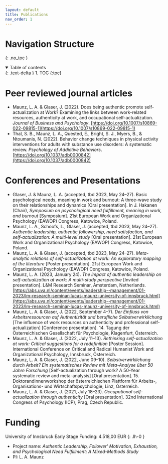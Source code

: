 ```yaml
---
layout: default
title: Publications
nav_order: 1
---
```


# Navigation Structure
{: .no_toc }

<details open markdown="block">
  <summary>
    Table of contents
  </summary>
  {: .text-delta }
1. TOC
{:toc}
</details>


# Peer reviewed journal articles

- Maunz, L. A. & Glaser, J. (2022). Does being authentic promote self-actualization at Work? Examining the links between work-related resources, authenticity at work, and occupational self-actualization. *Journal of Business and Psychology*. [https://doi.org/10.1007/s10869-022-09815-1](https://doi.org/10.1007/s10869-022-09815-1)
- Thal, S. B., Maunz, L. A., Quested, E., Bright, S. J., Myers, B., & Ntoumanis, N. (2022). Behavior change techniques in physical activity interventions for adults with substance use disorders: A systematic review. *Psychology of Addictive Behaviors*. [https://doi.org/10.1037/adb0000842](https://doi.org/10.1037/adb0000842)


# Conferences and Presentations

- Glaser, J. & Maunz, L. A. (accepted, tbd 2023, May 24–27). Basic psychological needs, meaning in work and burnout: A three-wave study on their relationships and dynamics [Oral presentation]. In J. Hakanen (Chair), *Symposium on psychological need fulfillment, meaning in work, and burnout* [Symposium]. 21st European Work and Organizational Psychology (EAWOP) Congress, Katowice, Poland.
- Maunz, L. A., Schoofs, L., Glaser, J. (accepted, tbd 2023, May 24–27). *Authentic leadership, authentic followership, need satisfaction, and self-actualization: A multi-level study* [Oral presentation]. 21st European Work and Organizational Psychology (EAWOP) Congress, Katowice, Poland.
- Maunz, L. A. & Glaser, J. (accepted, tbd 2023, May 24–27). *Meta-analytic relations of self-actualization at work: An exploratory mapping of the literature* [Poster presentation]. 21st European Work and Organizational Psychology (EAWOP) Congress, Katowice, Poland.
- Maunz, L. A. (2023, January 24). *The impact of authentic leadership on self-actualization at work: A multi-study perspective* [Invited presentation]. L&M Research Seminar, Amsterdam, Netherlands. [https://abs.uva.nl/content/events/leadership--management/01-2023/lm-research-seminar-lucas-maunz-university-of-innsbruck.html](https://abs.uva.nl/content/events/leadership--management/01-2023/lm-research-seminar-lucas-maunz-university-of-innsbruck.html)
- Maunz, L. A. & Glaser, J. (2022, September 4–7). *Der Einfluss von Arbeitsressourcen auf Authentizität und berufliche Selbstverwirklichung* [The influence of work resources on authenticity and professional self-actualization] [Conference presentation]. 14. Tagung der Österreichischen Gesellschaft für Psychologie, Klagenfurt, Österreich.
- Maunz, L. A. & Glaser, J. (2022, July 11–13). *Rethinking self-actualization at work: Critical suggestions for a redefinition* [Poster Session]. International Conference on Critical and Radical Humanist Work and Organizational Psychology, Innsbruck, Österreich.
- Maunz, L. A. & Glaser, J. (2022, June 09–10). *Selbstverwirklichung durch Arbeit? Ein systematisches Review mit Meta-Analyse über 50 Jahre Forschung* [Self-actualization through work? A 50-Year systematic review and meta-analysis] [Oral presentation]. 15. DoktorandInnenworkshop der österreichischen Plattform für Arbeits-, Organisations- und Wirtschaftspsychologie, Linz, Österreich.
- Maunz, L. A. & Glaser, J. (2021, July 18–23). *Occupational self-actualization through authenticity* [Oral presentation]. 32nd International Congress of Psychology (ICP), Prag, Czech Republic.


# Funding

University of Innsbruck Early Stage Funding: 4.518,00 EUR
{: .lh-0 }
- Project name: *Authentic Leadership, Follower' Motivation, Exhaustion, and Psychological Need Fulfillment: A Mixed-Methods Study*
- PI: L. A. Maunz
